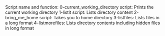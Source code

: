 Script name and function:
0-current_working_directory script: Prints the current working directory
1-listit script: Lists directory content
2-bring_me_home script: Takes you to home directory
3-listfiles: Lists files in a long format
4-listmorefiles: Lists directory contents including hidden files in long format 
